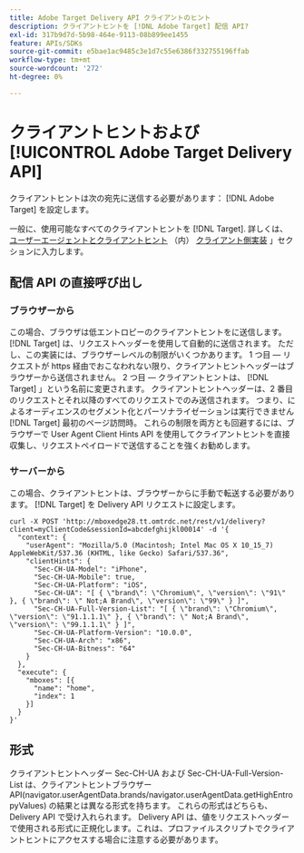 ```yaml
---
title: Adobe Target Delivery API クライアントのヒント
description: クライアントヒントを [!DNL Adobe Target] 配信 API?
exl-id: 317b9d7d-5b98-464e-9113-08b899ee1455
feature: APIs/SDKs
source-git-commit: e5bae1ac9485c3e1d7c55e6386f332755196ffab
workflow-type: tm+mt
source-wordcount: '272'
ht-degree: 0%

---
```


# クライアントヒントおよび [!UICONTROL Adobe Target Delivery API]

クライアントヒントは次の宛先に送信する必要があります： [!DNL Adobe Target] を設定します。

一般に、使用可能なすべてのクライアントヒントを [!DNL Target]. 詳しくは、 [ユーザーエージェントとクライアントヒント](/help/dev/implement/client-side/atjs/user-agent-and-client-hints.md) （内） [クライアント側実装](../../implement/client-side/overview.md) 」セクションに入力します。

## 配信 API の直接呼び出し

### ブラウザーから

この場合、ブラウザは低エントロピーのクライアントヒントをに送信します。 [!DNL Target] は、リクエストヘッダーを使用して自動的に送信されます。 ただし、この実装には、ブラウザーレベルの制限がいくつかあります。 1 つ目 — リクエストが https 経由でおこなわれない限り、クライアントヒントヘッダーはブラウザーから送信されません。 2 つ目 — クライアントヒントは、 [!DNL Target] 」という名前に変更されます。 クライアントヒントヘッダーは、2 番目のリクエストとそれ以降のすべてのリクエストでのみ送信されます。 つまり、によるオーディエンスのセグメント化とパーソナライゼーションは実行できません [!DNL Target] 最初のページ訪問時。 これらの制限を両方とも回避するには、ブラウザーで User Agent Client Hints API を使用してクライアントヒントを直接収集し、リクエストペイロードで送信することを強くお勧めします。

### サーバーから

この場合、クライアントヒントは、ブラウザーからに手動で転送する必要があります。 [!DNL Target] を Delivery API リクエストに設定します。

```
curl -X POST 'http://mboxedge28.tt.omtrdc.net/rest/v1/delivery?client=myClientCode&sessionId=abcdefghijkl00014' -d '{
  "context": {
    "userAgent": "Mozilla/5.0 (Macintosh; Intel Mac OS X 10_15_7) AppleWebKit/537.36 (KHTML, like Gecko) Safari/537.36",
    "clientHints": {
      "Sec-CH-UA-Model": "iPhone",
      "Sec-CH-UA-Mobile": true,
      "Sec-CH-UA-Platform": "iOS",
      "Sec-CH-UA": "[ { \"brand\": \"Chromium\", \"version\": \"91\" }, { \"brand\": \" Not;A Brand\", \"version\": \"99\" } ]",
      "Sec-CH-UA-Full-Version-List": "[ { \"brand\": \"Chromium\", \"version\": \"91.1.1.1\" }, { \"brand\": \" Not;A Brand\", \"version\": \"99.1.1.1\" } ]",
      "Sec-CH-UA-Platform-Version": "10.0.0",
      "Sec-CH-UA-Arch": "x86",
      "Sec-CH-UA-Bitness": "64"
    }
  },
  "execute": {
    "mboxes": [{
      "name": "home",
      "index": 1
    }]
  }
}'
```

## 形式

クライアントヒントヘッダー Sec-CH-UA および Sec-CH-UA-Full-Version-List は、クライアントヒントブラウザー API(navigator.userAgentData.brands/navigator.userAgentData.getHighEntropyValues) の結果とは異なる形式を持ちます。 これらの形式はどちらも、Delivery API で受け入れられます。 Delivery API は、値をリクエストヘッダーで使用される形式に正規化します。これは、プロファイルスクリプトでクライアントヒントにアクセスする場合に注意する必要があります。

